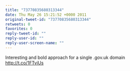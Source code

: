 ```yaml
---
title: "73770835680313344"
date: Thu May 26 15:21:52 +0000 2011
original-tweet-id: "73770835680313344"
retweets: 0
favorites: 0
reply-tweet-id: ""
reply-user-id: ""
reply-user-screen-name: ""
---
```

Interesting and bold approach for a single .gov.uk domain http://t.co/1FTviUs
